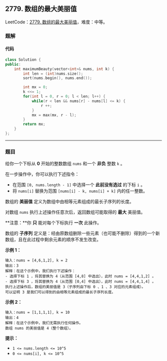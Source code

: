 ## 2779. 数组的最大美丽值

LeetCode：[2779. 数组的最大美丽值](https://leetcode.cn/problems/maximum-beauty-of-an-array-after-applying-operation/)，难度：中等。

### 题解

#### 代码

```c++
class Solution {
public:
    int maximumBeauty(vector<int>& nums, int k) {
        int len = (int)nums.size();
        sort(nums.begin(), nums.end());

        int mx = 0;
        k <<= 1;
        for(int l = 0, r = 0; l < len; l++) {
            while(r < len && nums[r] - nums[l] <= k) {
                r ++;
            }
            mx = max(mx, r - l);
        }
        return mx;
    }
};
```



---



### 题目

给你一个下标从 **0** 开始的整数数组 `nums` 和一个 **非负** 整数 `k` 。

在一步操作中，你可以执行下述指令：

- 在范围 `[0, nums.length - 1]` 中选择一个 **此前没有选过** 的下标 `i` 。
- 将 `nums[i]` 替换为范围 `[nums[i] - k, nums[i] + k]` 内的任一整数。

数组的 **美丽值** 定义为数组中由相等元素组成的最长子序列的长度。

对数组 `nums` 执行上述操作任意次后，返回数组可能取得的 **最大** 美丽值。

**注意：**你 **只** 能对每个下标执行 **一次** 此操作。

数组的 **子序列** 定义是：经由原数组删除一些元素（也可能不删除）得到的一个新数组，且在此过程中剩余元素的顺序不发生改变。

 

**示例 1：**

```
输入：nums = [4,6,1,2], k = 2
输出：3
解释：在这个示例中，我们执行下述操作：
- 选择下标 1 ，将其替换为 4（从范围 [4,8] 中选出），此时 nums = [4,4,1,2] 。
- 选择下标 3 ，将其替换为 4（从范围 [0,4] 中选出），此时 nums = [4,4,1,4] 。
执行上述操作后，数组的美丽值是 3（子序列由下标 0 、1 、3 对应的元素组成）。
可以证明 3 是我们可以得到的由相等元素组成的最长子序列长度。
```

**示例 2：**

```
输入：nums = [1,1,1,1], k = 10
输出：4
解释：在这个示例中，我们无需执行任何操作。
数组 nums 的美丽值是 4（整个数组）。
```

 

**提示：**

- `1 <= nums.length <= 10^5`
- `0 <= nums[i], k <= 10^5`


